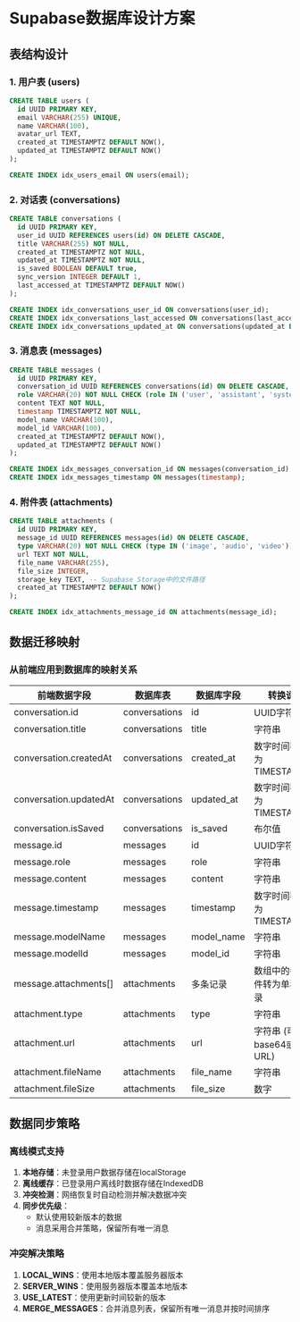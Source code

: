 # Supabase数据库设计方案

## 表结构设计

### 1. 用户表 (users)

```sql
CREATE TABLE users (
  id UUID PRIMARY KEY,
  email VARCHAR(255) UNIQUE,
  name VARCHAR(100),
  avatar_url TEXT,
  created_at TIMESTAMPTZ DEFAULT NOW(),
  updated_at TIMESTAMPTZ DEFAULT NOW()
);

CREATE INDEX idx_users_email ON users(email);
```

### 2. 对话表 (conversations)

```sql
CREATE TABLE conversations (
  id UUID PRIMARY KEY,
  user_id UUID REFERENCES users(id) ON DELETE CASCADE,
  title VARCHAR(255) NOT NULL,
  created_at TIMESTAMPTZ NOT NULL,
  updated_at TIMESTAMPTZ NOT NULL,
  is_saved BOOLEAN DEFAULT true,
  sync_version INTEGER DEFAULT 1,
  last_accessed_at TIMESTAMPTZ DEFAULT NOW()
);

CREATE INDEX idx_conversations_user_id ON conversations(user_id);
CREATE INDEX idx_conversations_last_accessed ON conversations(last_accessed_at);
CREATE INDEX idx_conversations_updated_at ON conversations(updated_at DESC);
```

### 3. 消息表 (messages)

```sql
CREATE TABLE messages (
  id UUID PRIMARY KEY,
  conversation_id UUID REFERENCES conversations(id) ON DELETE CASCADE,
  role VARCHAR(20) NOT NULL CHECK (role IN ('user', 'assistant', 'system')),
  content TEXT NOT NULL,
  timestamp TIMESTAMPTZ NOT NULL,
  model_name VARCHAR(100),
  model_id VARCHAR(100),
  created_at TIMESTAMPTZ DEFAULT NOW(),
  updated_at TIMESTAMPTZ DEFAULT NOW()
);

CREATE INDEX idx_messages_conversation_id ON messages(conversation_id);
CREATE INDEX idx_messages_timestamp ON messages(timestamp);
```

### 4. 附件表 (attachments)

```sql
CREATE TABLE attachments (
  id UUID PRIMARY KEY,
  message_id UUID REFERENCES messages(id) ON DELETE CASCADE,
  type VARCHAR(20) NOT NULL CHECK (type IN ('image', 'audio', 'video')),
  url TEXT NOT NULL,
  file_name VARCHAR(255),
  file_size INTEGER,
  storage_key TEXT, -- Supabase Storage中的文件路径
  created_at TIMESTAMPTZ DEFAULT NOW()
);

CREATE INDEX idx_attachments_message_id ON attachments(message_id);
```

## 数据迁移映射

### 从前端应用到数据库的映射关系

| 前端数据字段 | 数据库表 | 数据库字段 | 转换说明 |
|------------|---------|----------|--------|
| conversation.id | conversations | id | UUID字符串 |
| conversation.title | conversations | title | 字符串 |
| conversation.createdAt | conversations | created_at | 数字时间戳转换为TIMESTAMPTZ |
| conversation.updatedAt | conversations | updated_at | 数字时间戳转换为TIMESTAMPTZ |
| conversation.isSaved | conversations | is_saved | 布尔值 |
| message.id | messages | id | UUID字符串 |
| message.role | messages | role | 字符串 |
| message.content | messages | content | 字符串 |
| message.timestamp | messages | timestamp | 数字时间戳转换为TIMESTAMPTZ |
| message.modelName | messages | model_name | 字符串 |
| message.modelId | messages | model_id | 字符串 |
| message.attachments[] | attachments | 多条记录 | 数组中的每个附件转为单独的记录 |
| attachment.type | attachments | type | 字符串 |
| attachment.url | attachments | url | 字符串 (可以是base64或远程URL) |
| attachment.fileName | attachments | file_name | 字符串 |
| attachment.fileSize | attachments | file_size | 数字 |

## 数据同步策略

### 离线模式支持

1. **本地存储**：未登录用户数据存储在localStorage
2. **离线缓存**：已登录用户离线时数据存储在IndexedDB
3. **冲突检测**：网络恢复时自动检测并解决数据冲突
4. **同步优先级**：
   - 默认使用较新版本的数据
   - 消息采用合并策略，保留所有唯一消息

### 冲突解决策略

1. **LOCAL_WINS**：使用本地版本覆盖服务器版本
2. **SERVER_WINS**：使用服务器版本覆盖本地版本
3. **USE_LATEST**：使用更新时间较新的版本
4. **MERGE_MESSAGES**：合并消息列表，保留所有唯一消息并按时间排序
